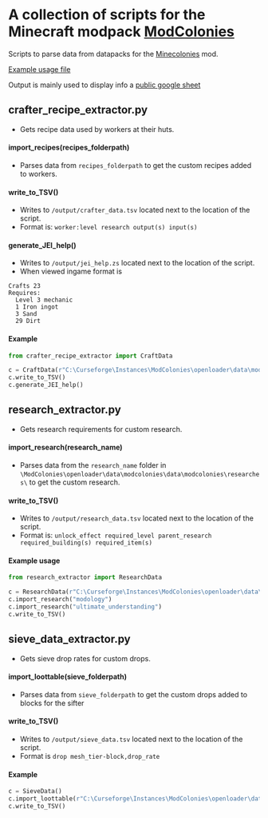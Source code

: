 # A collection of scripts for the Minecraft modpack [ModColonies](https://www.curseforge.com/minecraft/modpacks/modcolonies/)

Scripts to parse data from datapacks for the [Minecolonies](https://www.curseforge.com/minecraft/mc-mods/minecolonies) mod.

[Example usage file](example_usage.py)

Output is mainly used to display info a [public google sheet](https://docs.google.com/spreadsheets/d/1l69nD1I0XdGxmlce21ke_dPjjNzHXMDjsakUD0mXhKU/edit?usp=sharing)


## crafter_recipe_extractor.py
* Gets recipe data used by workers at their huts.

#### import_recipes(recipes_folderpath)

* Parses data from `recipes_folderpath` to get the custom recipes added to workers.

#### write_to_TSV()
* Writes to `/output/crafter_data.tsv` located next to the location of the script.
* Format is: `worker:level research output(s) input(s)`

#### generate_JEI_help()
* Writes to `/output/jei_help.zs` located next to the location of the script.
* When viewed ingame format is
```
Crafts 23
Requires:
  Level 3 mechanic
  1 Iron ingot
  3 Sand
  29 Dirt
```

#### Example

```python
from crafter_recipe_extractor import CraftData

c = CraftData(r"C:\Curseforge\Instances\ModColonies\openloader\data\modcolonies\data\modcolonies\crafterrecipes")
c.write_to_TSV()
c.generate_JEI_help()

```


## research_extractor.py
* Gets research requirements for custom research.

#### import_research(research_name)
* Parses data from the `research_name` folder in `\ModColonies\openloader\data\modcolonies\data\modcolonies\researches\` to get the custom research.

#### write_to_TSV()
* Writes to `/output/research_data.tsv` located next to the location of the script.
* Format is: `unlock_effect required_level parent_research required_building(s) required_item(s)`

#### Example usage
```python
from research_extractor import ResearchData

c = ResearchData(r"C:\Curseforge\Instances\ModColonies\openloader\data\modcolonies\data\modcolonies\researches")
c.import_research("modology")
c.import_research("ultimate_understanding")
c.write_to_TSV()
```


## sieve_data_extractor.py
* Gets sieve drop rates for custom drops.

#### import_loottable(sieve_folderpath)
* Parses data from `sieve_folderpath` to get the custom drops added to blocks for the sifter

#### write_to_TSV()
* Writes to `/output/sieve_data.tsv` located next to the location of the script.
* Format is `drop mesh_tier-block,drop_rate`

#### Example
```python
c = SieveData()
c.import_loottable(r"C:\Curseforge\Instances\ModColonies\openloader\data\modcolonies\data\modcolonies\loot_tables\recipes")
c.write_to_TSV()
```